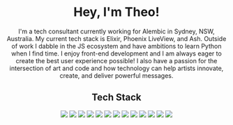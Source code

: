 <h1 align="center"> Hey, I'm Theo!</h1>
<p align="center">
I'm a tech consultant currently working for Alembic in Sydney, NSW, Australia. My current tech stack is Elixir, Phoenix LiveView, and Ash. Outside of work I dabble in the JS ecosystem and have ambitions to learn Python when I find time. I enjoy front-end development and I am always eager to create the best user experience possible! I also have a passion for the intersection of art and code and how technology can help artists innovate, create, and deliver powerful messages.
</p>

<h2 align="center">Tech Stack</h2> 
<p align="center">
<img src="https://img.shields.io/badge/-HTML5-black?style=flat-square&logo=html5&logoColor=white"/>
<img src="https://img.shields.io/badge/-CSS3-black?style=flat-square&logo=css3"/>
<img src="https://img.shields.io/badge/-Tailwind-black?style=flat-square&logo=tailwindcss"/>
<img src="https://img.shields.io/badge/-JavaScript-black?style=flat-square&logo=javascript"/>
<img src="https://img.shields.io/badge/-TypeScript-black?style=flat-square&logo=typescript"/>
<img src="https://img.shields.io/badge/-Elixir-black?style=flat-square&logo=elixir"/>
<img src="https://img.shields.io/badge/-React-black?style=flat-square&logo=react"/>
<img src="https://img.shields.io/badge/-NextJS-black?style=flat-square&logo=nextdotjs"/>
<img src="https://img.shields.io/badge/-GraphQL-black?style=flat-square&logo=graphql"/>
<img src="https://img.shields.io/badge/-Phoenix-black?style=flat-square&logo=phoenixframework"/>
<img src="https://img.shields.io/badge/-PostgresSQL-black?style=flat-square&logo=postgresql"/>
<img src="https://img.shields.io/badge/-Git-black?style=flat-square&logo=git"/>
<img src="https://img.shields.io/badge/-GitHub-black?style=flat-square&logo=github"/>

<p align="center">
